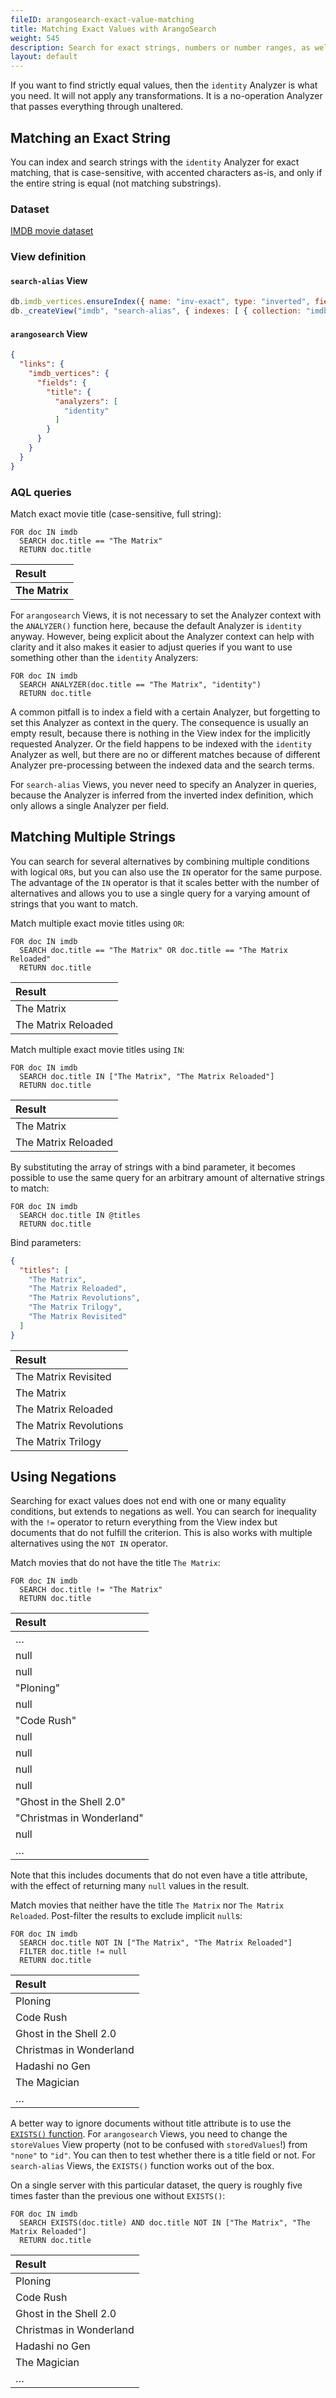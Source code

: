 ```yaml
---
fileID: arangosearch-exact-value-matching
title: Matching Exact Values with ArangoSearch
weight: 545
description: Search for exact strings, numbers or number ranges, as well as booleans without Analyzer transformations applied
layout: default
---
```

If you want to find strictly equal values, then the `identity` Analyzer is what
you need. It will not apply any transformations. It is a no-operation Analyzer
that passes everything through unaltered.

## Matching an Exact String

You can index and search strings with the `identity` Analyzer for exact
matching, that is case-sensitive, with accented characters as-is, and only if
the entire string is equal (not matching substrings).

### Dataset

[IMDB movie dataset](arangosearch-example-datasets#imdb-movie-dataset)

### View definition

#### `search-alias` View

```js
db.imdb_vertices.ensureIndex({ name: "inv-exact", type: "inverted", fields: [ "title" ] });
db._createView("imdb", "search-alias", { indexes: [ { collection: "imdb_vertices", index: "inv-exact" } ] });
```

#### `arangosearch` View

```json
{
  "links": {
    "imdb_vertices": {
      "fields": {
        "title": {
          "analyzers": [
            "identity"
          ]
        }
      }
    }
  }
}
```

### AQL queries

Match exact movie title (case-sensitive, full string):

```aql
FOR doc IN imdb
  SEARCH doc.title == "The Matrix"
  RETURN doc.title
```

| Result |
|:-------|
| **The Matrix** |

For `arangosearch` Views, it is not necessary to set the Analyzer context with
the `ANALYZER()` function here, because the default Analyzer is `identity` anyway.
However, being explicit about the Analyzer context can help with clarity and it
also makes it easier to adjust queries if you want to use something other than
the `identity` Analyzers:

```aql
FOR doc IN imdb
  SEARCH ANALYZER(doc.title == "The Matrix", "identity")
  RETURN doc.title
```

A common pitfall is to index a field with a certain
Analyzer, but forgetting to set this Analyzer as context in the query.
The consequence is usually an empty result, because there is nothing in the
View index for the implicitly requested Analyzer. Or the field happens to be
indexed with the `identity` Analyzer as well, but there are no or different
matches because of different Analyzer pre-processing between the indexed data
and the search terms.

For `search-alias` Views, you never need to specify an Analyzer in queries,
because the Analyzer is inferred from the inverted index definition, which only
allows a single Analyzer per field.

## Matching Multiple Strings

You can search for several alternatives by combining multiple conditions with
logical `OR`s, but you can also use the `IN` operator for the same purpose.
The advantage of the `IN` operator is that it scales better with the number of
alternatives and allows you to use a single query for a varying amount of
strings that you want to match.

Match multiple exact movie titles using `OR`:

```aql
FOR doc IN imdb
  SEARCH doc.title == "The Matrix" OR doc.title == "The Matrix Reloaded"
  RETURN doc.title
```

| Result |
|:-------|
| The Matrix |
| The Matrix Reloaded |

Match multiple exact movie titles using `IN`:

```aql
FOR doc IN imdb
  SEARCH doc.title IN ["The Matrix", "The Matrix Reloaded"]
  RETURN doc.title
```

| Result |
|:-------|
| The Matrix |
| The Matrix Reloaded |

By substituting the array of strings with a bind parameter, it becomes possible
to use the same query for an arbitrary amount of alternative strings to match:

```aql
FOR doc IN imdb
  SEARCH doc.title IN @titles
  RETURN doc.title
```

Bind parameters:

```json
{
  "titles": [
    "The Matrix",
    "The Matrix Reloaded",
    "The Matrix Revolutions",
    "The Matrix Trilogy",
    "The Matrix Revisited"
  ]
}
```

| Result |
|:-------|
| The Matrix Revisited |
| The Matrix |
| The Matrix Reloaded |
| The Matrix Revolutions |
| The Matrix Trilogy |

## Using Negations

Searching for exact values does not end with one or many equality conditions,
but extends to negations as well. You can search for inequality with the `!=`
operator to return everything from the View index but documents that do not
fulfill the criterion. This is also works with multiple alternatives using the
`NOT IN` operator.

Match movies that do not have the title `The Matrix`:

```aql
FOR doc IN imdb
  SEARCH doc.title != "The Matrix"
  RETURN doc.title
```

| Result |
|:-------|
| … |
| null |
| null |
| "Ploning" |
| null |
| "Code Rush" |
| null |
| null |
| null |
| null |
| "Ghost in the Shell 2.0" |
| "Christmas in Wonderland" |
| null |
| … |

Note that this includes documents that do not even have a title attribute,
with the effect of returning many `null` values in the result.

Match movies that neither have the title `The Matrix` nor `The Matrix Reloaded`.
Post-filter the results to exclude implicit `null`s:

```aql
FOR doc IN imdb
  SEARCH doc.title NOT IN ["The Matrix", "The Matrix Reloaded"]
  FILTER doc.title != null
  RETURN doc.title
```

| Result |
|:-------|
| Ploning |
| Code Rush |
| Ghost in the Shell 2.0 |
| Christmas in Wonderland |
| Hadashi no Gen |
| The Magician |
| … |

A better way to ignore documents without title attribute is to use the
[`EXISTS()` function](../../aql/functions/functions-arangosearch#exists).
For `arangosearch` Views, you need to change the `storeValues` View property
(not to be confused with `storedValues`!) from `"none"` to `"id"`. You can then 
to test whether there is a title field or not. For `search-alias` Views, the
`EXISTS()` function works out of the box.

On a single server with this particular dataset, the query is roughly five times
faster than the previous one without `EXISTS()`:

```aql
FOR doc IN imdb
  SEARCH EXISTS(doc.title) AND doc.title NOT IN ["The Matrix", "The Matrix Reloaded"]
  RETURN doc.title
```

| Result |
|:-------|
| Ploning |
| Code Rush |
| Ghost in the Shell 2.0 |
| Christmas in Wonderland |
| Hadashi no Gen |
| The Magician |
| … |
